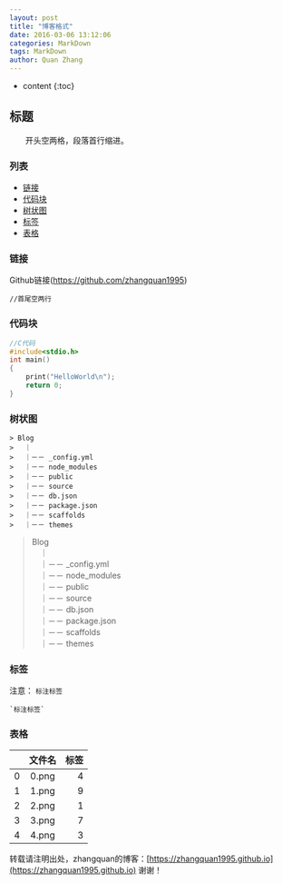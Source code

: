```yaml
---
layout: post
title: "博客格式"
date: 2016-03-06 13:12:06 
categories: MarkDown
tags: MarkDown
author: Quan Zhang
--- 
```

  
* content
{:toc}

## 标题

　　开头空两格，段落首行缩进。

### 列表

* [链接](#链接)
* [代码块](#代码块)
* [树状图](#树状图)
* [标签](#标签)
* [表格](#表格)
       

### 链接

Github链接(https://github.com/zhangquan1995)


	//首尾空两行

	
### 代码块

```C++
//C代码
#include<stdio.h>
int main()
{
	print("HelloWorld\n");
	return 0;
}

```

### 树状图

```
> Blog        
> 　｜        
> 　｜－－ _config.yml       
> 　｜－－ node_modules      
> 　｜－－ public                
> 　｜－－ source                                                  
> 　｜－－ db.json	          
> 　｜－－ package.json          
> 　｜－－ scaffolds          
> 　｜－－ themes 
```

> Blog        
> 　｜        
> 　｜－－ _config.yml       
> 　｜－－ node_modules      
> 　｜－－ public                
> 　｜－－ source                                                  
> 　｜－－ db.json	          
> 　｜－－ package.json          
> 　｜－－ scaffolds          
> 　｜－－ themes         　　　　　
　　　

### 标签

注意： `标注标签`

```
`标注标签`
```

### 表格
|    | 文件名 | 标签 |
| -- |:-----:| ---:|
|  0 | 0.png |  4  |
|  1 | 1.png |  9  |
|  2 | 2.png |  1  |
|  3 | 3.png |  7  |
|  4 | 4.png |  3  |


转载请注明出处，zhangquan的博客：[https://zhangquan1995.github.io](https://zhangquan1995.github.io) 谢谢！
